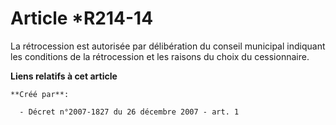 # Article *R214-14

La rétrocession est autorisée par délibération du conseil municipal indiquant les conditions de la rétrocession et les
raisons du choix du cessionnaire.

**Liens relatifs à cet article**

	**Créé par**:

	  - Décret n°2007-1827 du 26 décembre 2007 - art. 1
